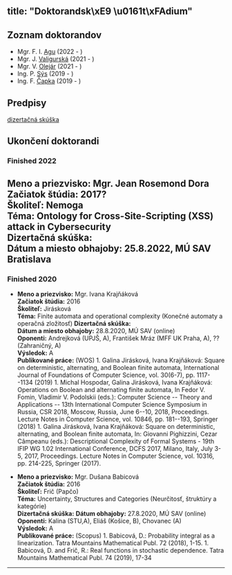 title: "Doktorandsk\xE9 \u0161t\xFAdium"
---


## Zoznam doktorandov


* Mgr. F. I. [Agu](DS_agu)  (2022 - )     
* Mgr. J. [Valigurská](DS_valigurska)    (2021 - )    
* Mgr. V. [Olejár](DS_olejar)   (2021 - )    
* Ing. P. [Sýs](DS_sys)    (2019 - )    
* Ing. F. [Čapka](DS_capka)  (2019 - )    


## Predpisy


[dizertačná skúška](https://zona.fmph.uniba.sk/fileadmin/fmfi/studium/PhD/Zasady_dizertacna_skuska_2021.pdf)



## Ukončení doktorandi


### Finished 2022

**Meno a priezvisko:** Mgr. Jean Rosemond Dora   
**Začiatok štúdia:** 2017?  
**Školiteľ:** Nemoga  
**Téma:** Ontology for Cross-Site-Scripting (XSS) attack in Cybersecurity    
**Dizertačná skúška:**    
**Dátum a miesto obhajoby:** 25.8.2022, MÚ SAV Bratislava    
---

### Finished 2020


*  **Meno a priezvisko:** Mgr. Ivana Krajňáková   
   **Začiatok štúdia:** 2016   
   **Školiteľ:** Jirásková  
   **Téma:** Finite automata and operational complexity (Konečné automaty a operačná zložitosť) 
   **Dizertačná skúška:**    
   **Dátum a miesto obhajoby:** 28.8.2020, MÚ SAV (online)    
   **Oponenti:** Andrejková (UPJŠ, A), František Mráz (MFF UK Praha, A), ?? (Zahraničný, A)    
   **Výsledok:** A    
   **Publikované práce:** (WOS)
       1. Galina Jirásková, Ivana Krajňáková: Square on deterministic, alternating, and Boolean finite automata,
International Journal of Foundations of Computer Science, vol. 30(6-7), pp. 1117--1134 (2019)
       1. Michal Hospodar, Galina Jirásková, Ivana Krajňáková: Operations on Boolean and alternating finite automata,
In Fedor V. Fomin, Vladimir V. Podolskii (eds.): Computer Science -- Theory and Applications -- 13th International Computer Science Symposium in Russia, CSR 2018, Moscow, Russia, June 6--10, 2018, Proceedings.
Lecture Notes in Computer Science, vol. 10846, pp. 181--193, Springer (2018)
       1. Galina Jirásková, Ivana Krajňáková:  Square on deterministic, alternating, and Boolean finite automata,
In: Giovanni Pighizzini, Cezar Câmpeanu (eds.):
Descriptional Complexity of Formal Systems - 19th IFIP WG 1.02 International Conference, DCFS 2017, Milano, Italy, July 3-5, 2017, Proceedings. Lecture Notes in Computer Science, vol. 10316, pp. 214-225, Springer (2017).


*  **Meno a priezvisko:** Mgr. Dušana Babicová   
   **Začiatok štúdia:** 2016  
   **Školiteľ:** Frič (Papčo)    
   **Téma:** Uncertainty, Structures and Categories (Neurčitosť, štruktúry a kategórie)     
   **Dizertačná skúška:**
   **Dátum obhajoby:** 27.8.2020, MÚ SAV (online)   
   **Oponenti:** Kalina (STU,A), Eliáš (Košice, B), Chovanec (A)    
   **Výsledok:** A    
   **Publikované práce:** (Scopus)
       1.  Babicová, D.: Probability integral as a linearization. Tatra Mountains Mathematical Publ. 72 (2018), 1-15.
       1. Babicová, D. and Frič, R.: Real functions in stochastic dependence. Tatra Mountains Mathematical Publ. 74 (2019), 17-34

---